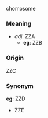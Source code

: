 chomosome
### Meaning
+ _adj_: ZZA
	+ __eg__: ZZB

### Origin

ZZC

### Synonym

__eg__: ZZD

+ ZZE



